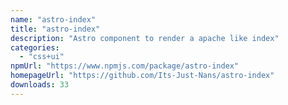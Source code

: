 ```yaml
---
name: "astro-index"
title: "astro-index"
description: "Astro component to render a apache like index"
categories:
  - "css+ui"
npmUrl: "https://www.npmjs.com/package/astro-index"
homepageUrl: "https://github.com/Its-Just-Nans/astro-index"
downloads: 33
---
```

